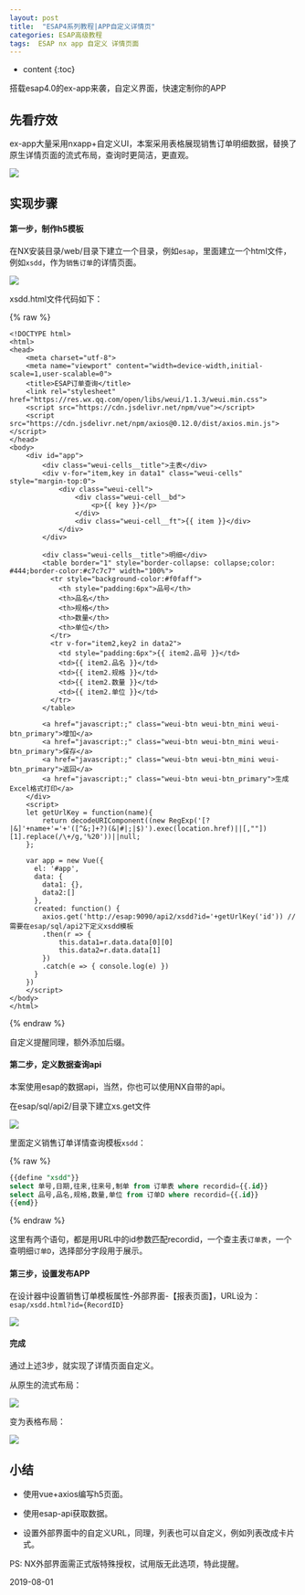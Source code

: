 ```yaml
---
layout: post
title:  "ESAP4系列教程|APP自定义详情页"
categories: ESAP高级教程
tags:  ESAP nx app 自定义 详情页面
---
```


* content
{:toc}

搭载esap4.0的ex-app来袭，自定义界面，快速定制你的APP

## 先看疗效

ex-app大量采用nxapp+自定义UI，本案采用表格展现销售订单明细数据，替换了原生详情页面的流式布局，查询时更简洁，更直观。

![](/img/esap4a8-1.gif)

## 实现步骤

#### 第一步，制作h5模板
在NX安装目录/web/目录下建立一个目录，例如`esap`，里面建立一个html文件，例如`xsdd`，作为`销售订单`的详情页面。

![](/img/esap4a8-2.png)

xsdd.html文件代码如下：

{% raw %} 

```
<!DOCTYPE html>
<html>
<head>
    <meta charset="utf-8">
	<meta name="viewport" content="width=device-width,initial-scale=1,user-scalable=0">
    <title>ESAP订单查询</title>
	<link rel="stylesheet" href="https://res.wx.qq.com/open/libs/weui/1.1.3/weui.min.css">
	<script src="https://cdn.jsdelivr.net/npm/vue"></script>
	<script src="https://cdn.jsdelivr.net/npm/axios@0.12.0/dist/axios.min.js"></script>
</head>
<body>
	<div id="app">
		<div class="weui-cells__title">主表</div>
		<div v-for="item,key in data1" class="weui-cells" style="margin-top:0">
		    <div class="weui-cell">
		        <div class="weui-cell__bd">
		            <p>{{ key }}</p>
		        </div>
		        <div class="weui-cell__ft">{{ item }}</div>
		    </div>
		</div>
		
		<div class="weui-cells__title">明细</div>
		<table border="1" style="border-collapse: collapse;color: #444;border-color:#c7c7c7" width="100%">
		  <tr style="background-color:#f0faff">
		    <th style="padding:6px">品号</th>
		    <th>品名</th>
		    <th>规格</th>
		    <th>数量</th>
		    <th>单位</th>
		  </tr>
		  <tr v-for="item2,key2 in data2">
		    <td style="padding:6px">{{ item2.品号 }}</td>
		    <td>{{ item2.品名 }}</td>
		    <td>{{ item2.规格 }}</td>
		    <td>{{ item2.数量 }}</td>
		    <td>{{ item2.单位 }}</td>
		  </tr>
		</table>
		
		<a href="javascript:;" class="weui-btn weui-btn_mini weui-btn_primary">增加</a>
	    <a href="javascript:;" class="weui-btn weui-btn_mini weui-btn_primary">保存</a>
	    <a href="javascript:;" class="weui-btn weui-btn_mini weui-btn_primary">返回</a>
	    <a href="javascript:;" class="weui-btn weui-btn_primary">生成Excel格式打印</a>
	</div>
	<script>
	let getUrlKey = function(name){
        return decodeURIComponent((new RegExp('[?|&]'+name+'='+'([^&;]+?)(&|#|;|$)').exec(location.href)||[,""])[1].replace(/\+/g,'%20'))||null;
    };
	
	var app = new Vue({
	  el: '#app',
	  data: {
	    data1: {},
		data2:[]
	  },
	  created: function() {
		axios.get('http://esap:9090/api2/xsdd?id='+getUrlKey('id')) // 需要在esap/sql/api2下定义xsdd模板
		.then(r => { 
			this.data1=r.data.data[0][0]
			this.data2=r.data.data[1] 
		})
		.catch(e => { console.log(e) })
	  }
	})
	</script>
</body>
</html>
```

{% endraw %} 

自定义提醒同理，额外添加后缀。

#### 第二步，定义数据查询api

本案使用esap的数据api，当然，你也可以使用NX自带的api。

在esap/sql/api2/目录下建立xs.get文件

![](/img/esap4a8-3.png)

里面定义销售订单详情查询模板`xsdd`：

{% raw %}

```sql
{{define "xsdd"}}
select 单号,日期,往来,往来号,制单 from 订单表 where recordid={{.id}}
select 品号,品名,规格,数量,单位 from 订单D where recordid={{.id}}
{{end}}
```

{% endraw %}

这里有两个语句，都是用URL中的id参数匹配recordid，一个查主表`订单表`，一个查明细`订单D`，选择部分字段用于展示。

#### 第三步，设置发布APP

在设计器中设置销售订单模板属性-外部界面-【报表页面】，URL设为：`esap/xsdd.html?id={RecordID}`

![](/img/esap4a8-4.png)

#### 完成

通过上述3步，就实现了详情页面自定义。

从原生的流式布局：

![](/img/esap4a8-5.png)

变为表格布局：

![](/img/esap4a8-6.png)

## 小结

* 使用vue+axios编写h5页面。

* 使用esap-api获取数据。

* 设置外部界面中的自定义URL，同理，列表也可以自定义，例如列表改成卡片式。

PS: NX外部界面需正式版特殊授权，试用版无此选项，特此提醒。

2019-08-01